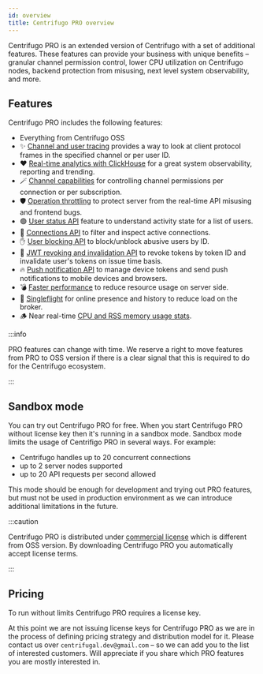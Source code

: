 ```yaml
---
id: overview
title: Centrifugo PRO overview
---
```


Centrifugo PRO is an extended version of Centrifugo with a set of additional features. These features can provide your business with unique benefits – granular channel permission control, lower CPU utilization on Centrifugo nodes, backend protection from misusing, next level system observability, and more.

## Features

Centrifugo PRO includes the following features:

* Everything from Centrifugo OSS
* ✨ [Channel and user tracing](./tracing.md) provides a way to look at client protocol frames in the specified channel or per user ID.
* ❤️ [Real-time analytics with ClickHouse](./analytics.md) for a great system observability, reporting and trending.
* 🪄 [Channel capabilities](./capabilities.md) for controlling channel permissions per connection or per subscription.
* 🛡️ [Operation throttling](./throttling.md) to protect server from the real-time API misusing and frontend bugs.
* 🟢 [User status API](./user_status.md) feature to understand activity state for a list of users.
* 🔌 [Connections API](./connections.md) to filter and inspect active connections.
* ✋ [User blocking API](./user_block.md) to block/unblock abusive users by ID.
* 🛑 [JWT revoking and invalidation API](./token_revocation.md) to revoke tokens by token ID and invalidate user's tokens on issue time basis.
* 🔥 [Push notification API](./push_notifications.md) to manage device tokens and send push notifications to mobile devices and browsers.
* 💣 [Faster performance](./performance.md) to reduce resource usage on server side.
* 🔮 [Singleflight](./singleflight.md) for online presence and history to reduce load on the broker.
* 🪵 Near real-time [CPU and RSS memory usage stats](./process_stats.md).

:::info

PRO features can change with time. We reserve a right to move features from PRO to OSS version if there is a clear signal that this is required to do for the Centrifugo ecosystem.

:::

## Sandbox mode

You can try out Centrifugo PRO for free. When you start Centrifugo PRO without license key then it's running in a sandbox mode. Sandbox mode limits the usage of Centrifigo PRO in several ways. For example:

* Centrifugo handles up to 20 concurrent connections
* up to 2 server nodes supported
* up to 20 API requests per second allowed

This mode should be enough for development and trying out PRO features, but must not be used in production environment as we can introduce additional limitations in the future.

:::caution

Centrifugo PRO is distributed under [commercial license](/pro_license) which is different from OSS version. By downloading Centrifugo PRO you automatically accept license terms.

:::

## Pricing

To run without limits Centrifugo PRO requires a license key.

At this point we are not issuing license keys for Centrifugo PRO as we are in the process of defining pricing strategy and distribution model for it. Please contact us over `centrifugal.dev@gmail.com` – so we can add you to the list of interested customers. Will appreciate if you share which PRO features you are mostly interested in.
